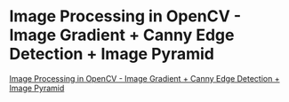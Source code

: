 # Image Processing in OpenCV - Image Gradient + Canny Edge Detection + Image Pyramid
[Image Processing in OpenCV - Image Gradient + Canny Edge Detection + Image Pyramid](https://aiwithcloud.com/2022/09/19/image_processing_in_opencv___image_gradient__canny_edge_detection__image_pyramid/)